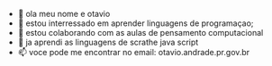 - 👋 ola meu nome e otavio
- 👀 estou interressado em  aprender linguagens de programaçao;
- 🌱 estou colaborando com as aulas de pensamento computacional
- 💞️ ja aprendi as linguagens de scrathe java script
- 📫 voce pode me encontrar no email: otavio.andrade.pr.gov.br

<!---
OTAVIOAUGUS/OTAVIOAUGUS is a ✨ special ✨ repository because its `README.md` (this file) appears on your GitHub profile.
You can click the Preview link to take a look at your changes.
--->
